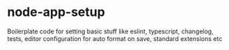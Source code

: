 # node-app-setup
Boilerplate code for setting basic stuff like eslint, typescript, changelog, tests, editor configuration for auto format on save, standard extensions etc 
